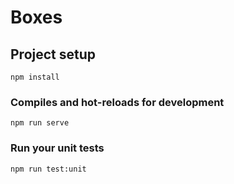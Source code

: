 # Boxes

## Project setup
```
npm install
```

### Compiles and hot-reloads for development
```
npm run serve
```

### Run your unit tests
```
npm run test:unit
```

